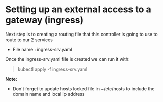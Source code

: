 # Setting up an external access to a gateway (ingress)

Next step is to creating a routing file that this controller is going to use to route to our 2 services

- File name : ingress-srv.yaml

Once the ingress-srv.yaml file is created we can run it with:

> kubectl apply -f ingress-srv.yaml

<b>Note:</b><br>

- Don't forget to update hosts locked file in ~/etc/hosts to include the domain name and local ip address
